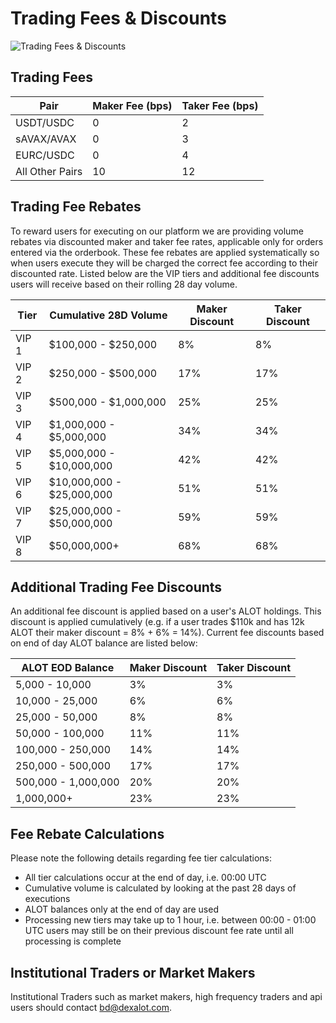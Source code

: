 # Trading Fees & Discounts

![Trading Fees & Discounts](/images/trading_fees_and_discounts.png)

## Trading Fees

| Pair | Maker Fee (bps) | Taker Fee (bps) |
| ---- | --------------- | --------------- |
| USDT/USDC | 0 | 2
| sAVAX/AVAX | 0 | 3
| EURC/USDC | 0 | 4
| All Other Pairs | 10 | 12

## Trading Fee Rebates

To reward users for executing on our platform we are providing volume rebates via discounted maker and taker fee rates, applicable only for orders entered via the orderbook. These fee rebates are applied systematically so when users execute they will be charged the correct fee according to their discounted rate. Listed below are the VIP tiers and additional fee discounts users will receive based on their rolling 28 day volume.


| Tier | Cumulative 28D Volume | Maker Discount | Taker Discount |
| --- | --- | --- | --- |
| VIP 1 | $100,000 - $250,000 | 8% | 8% |
| VIP 2 | $250,000 - $500,000 | 17% | 17% |
| VIP 3 | $500,000 - $1,000,000 | 25% | 25% |
| VIP 4 | $1,000,000 - $5,000,000 | 34% | 34% |
| VIP 5 | $5,000,000 - $10,000,000 | 42% | 42% |
| VIP 6 | $10,000,000 - $25,000,000 | 51% | 51% |
| VIP 7 | $25,000,000 - $50,000,000 | 59% | 59% |
| VIP 8 | $50,000,000+ | 68% | 68% |

## Additional Trading Fee Discounts

An additional fee discount is applied based on a user's ALOT holdings. This discount is applied cumulatively (e.g. if a user trades $110k and has 12k ALOT their maker discount = 8% + 6% = 14%). Current fee discounts based on end of day ALOT balance are listed below:

| ALOT EOD Balance | Maker Discount | Taker Discount |
| --- | --- | --- |
| 5,000 - 10,000 | 3% | 3% |
| 10,000 - 25,000 | 6% | 6% |
| 25,000 - 50,000 | 8% | 8% |
| 50,000 - 100,000 | 11% | 11% |
| 100,000 - 250,000 | 14% | 14% |
| 250,000 - 500,000 | 17% | 17% |
| 500,000 - 1,000,000 | 20% | 20% |
| 1,000,000+ | 23% | 23% |

## Fee Rebate Calculations

Please note the following details regarding fee tier calculations:
- All tier calculations occur at the end of day, i.e. 00:00 UTC
- Cumulative volume is calculated by looking at the past 28 days of executions
- ALOT balances only at the end of day are used
- Processing new tiers may take up to 1 hour, i.e. between 00:00 - 01:00 UTC users may still be on their previous discount fee rate until all processing is complete

## Institutional Traders or Market Makers

Institutional Traders such as market makers, high frequency traders and api users should contact [bd@dexalot.com](mailto:bd@dexalot.com).
